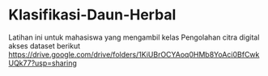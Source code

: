# Klasifikasi-Daun-Herbal
Latihan ini untuk mahasiswa yang mengambil kelas Pengolahan citra digital
akses dataset berikut https://drive.google.com/drive/folders/1KiUBrOCYAoq0HMb8YoAci0BfCwkUQk77?usp=sharing
